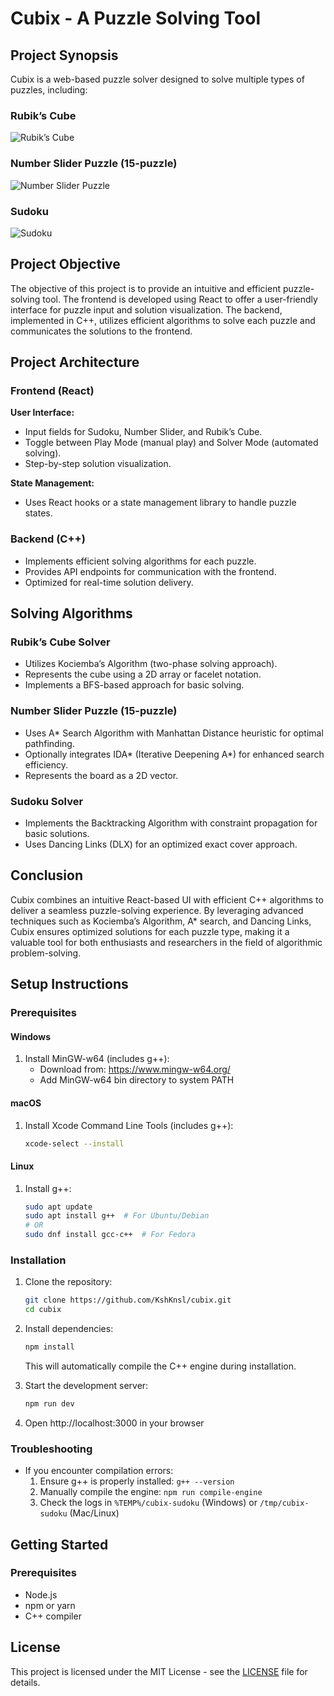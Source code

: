 # Cubix - A Puzzle Solving Tool

## Project Synopsis
Cubix is a web-based puzzle solver designed to solve multiple types of puzzles, including:

### Rubik’s Cube  
![Rubik’s Cube](https://github.com/user-attachments/assets/6b4dc7f8-e67e-436e-95f9-209884150401)

### Number Slider Puzzle (15-puzzle)  
![Number Slider Puzzle](https://github.com/user-attachments/assets/401cb300-37a9-44b8-9d69-c01c75993ac0)

### Sudoku  
![Sudoku](https://github.com/user-attachments/assets/5f188c5d-d713-4a61-8473-c0bbf58d9973)

## Project Objective
The objective of this project is to provide an intuitive and efficient puzzle-solving tool. The frontend is developed using React to offer a user-friendly interface for puzzle input and solution visualization. The backend, implemented in C++, utilizes efficient algorithms to solve each puzzle and communicates the solutions to the frontend.

## Project Architecture

### Frontend (React)
**User Interface:**
- Input fields for Sudoku, Number Slider, and Rubik’s Cube.
- Toggle between Play Mode (manual play) and Solver Mode (automated solving).
- Step-by-step solution visualization.

**State Management:**
- Uses React hooks or a state management library to handle puzzle states.

### Backend (C++)
- Implements efficient solving algorithms for each puzzle.
- Provides API endpoints for communication with the frontend.
- Optimized for real-time solution delivery.

## Solving Algorithms

### Rubik’s Cube Solver
- Utilizes Kociemba’s Algorithm (two-phase solving approach).
- Represents the cube using a 2D array or facelet notation.
- Implements a BFS-based approach for basic solving.

### Number Slider Puzzle (15-puzzle)
- Uses A* Search Algorithm with Manhattan Distance heuristic for optimal pathfinding.
- Optionally integrates IDA* (Iterative Deepening A*) for enhanced search efficiency.
- Represents the board as a 2D vector.

### Sudoku Solver
- Implements the Backtracking Algorithm with constraint propagation for basic solutions.
- Uses Dancing Links (DLX) for an optimized exact cover approach.

## Conclusion
Cubix combines an intuitive React-based UI with efficient C++ algorithms to deliver a seamless puzzle-solving experience. By leveraging advanced techniques such as Kociemba’s Algorithm, A* search, and Dancing Links, Cubix ensures optimized solutions for each puzzle type, making it a valuable tool for both enthusiasts and researchers in the field of algorithmic problem-solving.

## Setup Instructions

### Prerequisites

#### Windows
1. Install MinGW-w64 (includes g++):
   - Download from: https://www.mingw-w64.org/
   - Add MinGW-w64 bin directory to system PATH

#### macOS
1. Install Xcode Command Line Tools (includes g++):
   ```bash
   xcode-select --install
   ```

#### Linux
1. Install g++:
   ```bash
   sudo apt update
   sudo apt install g++  # For Ubuntu/Debian
   # OR
   sudo dnf install gcc-c++  # For Fedora
   ```

### Installation
1. Clone the repository:
   ```bash
   git clone https://github.com/KshKnsl/cubix.git
   cd cubix
   ```

2. Install dependencies:
   ```bash
   npm install
   ```
   This will automatically compile the C++ engine during installation.

3. Start the development server:
   ```bash
   npm run dev
   ```

4. Open http://localhost:3000 in your browser

### Troubleshooting
- If you encounter compilation errors:
  1. Ensure g++ is properly installed: `g++ --version`
  2. Manually compile the engine: `npm run compile-engine`
  3. Check the logs in `%TEMP%/cubix-sudoku` (Windows) or `/tmp/cubix-sudoku` (Mac/Linux)

## Getting Started

### Prerequisites
- Node.js
- npm or yarn
- C++ compiler

## License
This project is licensed under the MIT License - see the [LICENSE](LICENSE) file for details.

